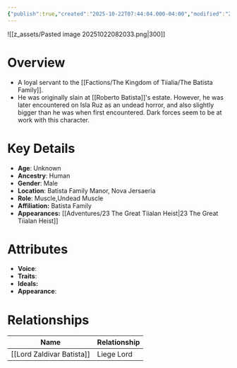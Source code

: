 ```yaml
---
{"publish":true,"created":"2025-10-22T07:44:04.000-04:00","modified":"2025-10-22T08:56:54.763-04:00","published":"2025-10-22T08:56:54.763-04:00","cssclasses":"","Age":"Unknown","Ancestry":"Human","Gender":"Male","Location":["Batista Family Manor, Nova Jersaeria"],"Role":["Muscle","Undead Muscle"],"Affiliation":["Batista Family"],"Appearances":["[[23 The Great Tiialan Heist]]"],"Status":"Deceased","Author":"Ethan Smith"}
---
```



![[z_assets/Pasted image 20251022082033.png|300]]

# Overview
- A loyal servant to the [[Factions/The Kingdom of Tiialia/The Batista Family]].
- He was originally slain at [[Roberto Batista]]'s estate. However, he was later encountered on Isla Ruz as an undead horror, and also slightly bigger than he was when first encountered. Dark forces seem to be at work with this character.

# Key Details
- **Age**: Unknown
- **Ancestry**: Human
- **Gender**: Male
- **Location**: Batista Family Manor, Nova Jersaeria
- **Role**: Muscle,Undead Muscle
- **Affiliation:** Batista Family
- **Appearances:** [[Adventures/23 The Great Tiialan Heist\|23 The Great Tiialan Heist]]

# Attributes
- **Voice**: 
- **Traits**: 
- **Ideals:** 
- **Appearance**:

# Relationships

| Name                      | Relationship |
| ------------------------- | ------------ |
| [[Lord Zaldivar Batista]] | Liege Lord   |

